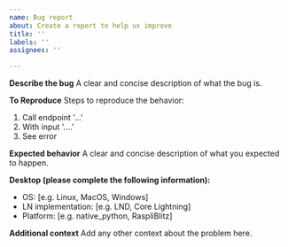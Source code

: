 ```yaml
---
name: Bug report
about: Create a report to help us improve
title: ''
labels: ''
assignees: ''

---
```


**Describe the bug**
A clear and concise description of what the bug is.

**To Reproduce**
Steps to reproduce the behavior:
1. Call endpoint '...'
2. With input '....'
3. See error

**Expected behavior**
A clear and concise description of what you expected to happen.

**Desktop (please complete the following information):**
 - OS: [e.g. Linux, MacOS, Windows]
 - LN implementation: [e.g. LND, Core Lightning] 
 - Platform: [e.g. native_python, RaspliBlitz]

**Additional context**
Add any other context about the problem here.
